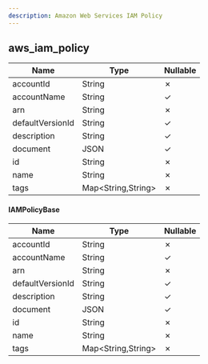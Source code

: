 ```yaml
---
description: Amazon Web Services IAM Policy
---
```

aws_iam_policy
--------------

| **Name**         | **Type**           | **Nullable** |
| ---------------- | ------------------ | ------------ |
| accountId        | String             | &cross;      |
| accountName      | String             | &check;      |
| arn              | String             | &cross;      |
| defaultVersionId | String             | &check;      |
| description      | String             | &check;      |
| document         | JSON               | &check;      |
| id               | String             | &cross;      |
| name             | String             | &cross;      |
| tags             | Map<String,String> | &cross;      |

#### IAMPolicyBase
| **Name**         | **Type**           | **Nullable** |
| ---------------- | ------------------ | ------------ |
| accountId        | String             | &cross;      |
| accountName      | String             | &check;      |
| arn              | String             | &cross;      |
| defaultVersionId | String             | &check;      |
| description      | String             | &check;      |
| document         | JSON               | &check;      |
| id               | String             | &cross;      |
| name             | String             | &cross;      |
| tags             | Map<String,String> | &cross;      |
